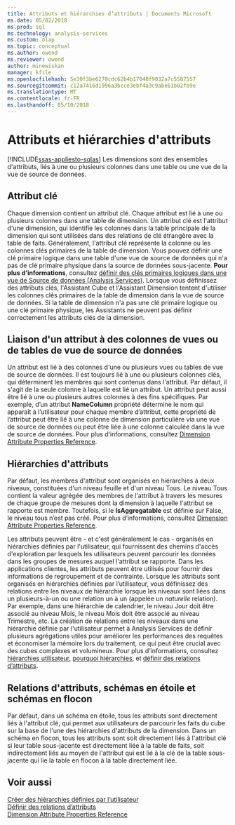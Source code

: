 ```yaml
---
title: Attributs et hiérarchies d’attributs | Documents Microsoft
ms.date: 05/02/2018
ms.prod: sql
ms.technology: analysis-services
ms.custom: olap
ms.topic: conceptual
ms.author: owend
ms.reviewer: owend
author: minewiskan
manager: kfile
ms.openlocfilehash: 5e30f3be6270cdc62b4b17048f9032a7c5587557
ms.sourcegitcommit: c12a7416d1996a3bcce3ebf4a3c9abe61b02fb9e
ms.translationtype: MT
ms.contentlocale: fr-FR
ms.lasthandoff: 05/10/2018
---
```

# <a name="attributes-and-attribute-hierarchies"></a>Attributs et hiérarchies d'attributs
[!INCLUDE[ssas-appliesto-sqlas](../../includes/ssas-appliesto-sqlas.md)]
  Les dimensions sont des ensembles d'attributs, liés à une ou plusieurs colonnes dans une table ou une vue de la vue de source de données.  
  
## <a name="key-attribute"></a>Attribut clé  
 Chaque dimension contient un attribut clé. Chaque attribut est lié à une ou plusieurs colonnes dans une table de dimension. Un attribut clé est l'attribut d'une dimension, qui identifie les colonnes dans la table principale de la dimension qui sont utilisées dans des relations de clé étrangère avec la table de faits. Généralement, l'attribut clé représente la colonne ou les colonnes clés primaires de la table de dimension. Vous pouvez définir une clé primaire logique dans une table d'une vue de source de données qui n'a pas de clé primaire physique dans la source de données sous-jacente. **Pour plus d’informations**, consultez [définir des clés primaires logiques dans une vue de Source de données &#40;Analysis Services&#41;](../../analysis-services/multidimensional-models/define-logical-primary-keys-in-a-data-source-view-analysis-services.md). Lorsque vous définissez des attributs clés, l'Assistant Cube et l'Assistant Dimension tentent d'utiliser les colonnes clés primaires de la table de dimension dans la vue de source de données. Si la table de dimension n'a pas une clé primaire logique ou une clé primaire physique, les Assistants ne peuvent pas définir correctement les attributs clés de la dimension.  
  
## <a name="binding-an-attribute-to-columns-in-data-source-view-tables-or-views"></a>Liaison d'un attribut à des colonnes de vues ou de tables de vue de source de données  
 Un attribut est lié à des colonnes d'une ou plusieurs vues ou tables de vue de source de données. Il est toujours lié à une ou plusieurs colonnes clés, qui déterminent les membres qui sont contenus dans l'attribut. Par défaut, il s'agit de la seule colonne à laquelle est lié un attribut. Un attribut peut aussi être lié à une ou plusieurs autres colonnes à des fins spécifiques. Par exemple, d’un attribut **NameColumn** propriété détermine le nom qui apparaît à l’utilisateur pour chaque membre d’attribut, cette propriété de l’attribut peut être lié à une colonne de dimension particulière via une vue de source de données ou peut être liée à une colonne calculée dans la vue de source de données. Pour plus d’informations, consultez [Dimension Attribute Properties Reference](../../analysis-services/multidimensional-models/dimension-attribute-properties-reference.md).  
  
## <a name="attribute-hierarchies"></a>Hiérarchies d'attributs  
 Par défaut, les membres d'attribut sont organisés en hiérarchies à deux niveaux, constituées d'un niveau feuille et d'un niveau Tous. Le niveau Tous contient la valeur agrégée des membres de l'attribut à travers les mesures de chaque groupe de mesures dont la dimension à laquelle l'attribut se rapporte est membre. Toutefois, si le **IsAggregatable** est définie sur False, le niveau tous n’est pas créé. Pour plus d’informations, consultez [Dimension Attribute Properties Reference](../../analysis-services/multidimensional-models/dimension-attribute-properties-reference.md).  
  
 Les attributs peuvent être - et c'est généralement le cas - organisés en hiérarchies définies par l'utilisateur, qui fournissent des chemins d'accès d'exploration par lesquels les utilisateurs peuvent parcourir les données dans les groupes de mesures auquel l'attribut se rapporte. Dans les applications clientes, les attributs peuvent être utilisés pour fournir des informations de regroupement et de contrainte. Lorsque les attributs sont organisés en hiérarchies définies par l’utilisateur, vous définissez des relations entre les niveaux de hiérarchie lorsque les niveaux sont liées dans un plusieurs-à-un ou une relation un à un (appelée un *naturelle* relation). Par exemple, dans une hiérarchie de calendrier, le niveau Jour doit être associé au niveau Mois, le niveau Mois doit être associé au niveau Trimestre, etc. La création de relations entre les niveaux dans une hiérarchie définie par l'utilisateur permet à Analysis Services de définir plusieurs agrégations utiles pour améliorer les performances des requêtes et économiser la mémoire lors du traitement, ce qui peut être crucial avec des cubes complexes et volumineux. Pour plus d’informations, consultez [hiérarchies utilisateur](../../analysis-services/multidimensional-models-olap-logical-dimension-objects/user-hierarchies.md), [pourquoi hiérarchies](../../analysis-services/multidimensional-models/user-defined-hierarchies-create.md), et [définir des relations d’attributs](../../analysis-services/multidimensional-models/attribute-relationships-define.md).  
  
## <a name="attribute-relationships-star-schemas-and-snowflake-schemas"></a>Relations d'attributs, schémas en étoile et schémas en flocon  
 Par défaut, dans un schéma en étoile, tous les attributs sont directement liés à l'attribut clé, qui permet aux utilisateurs de parcourir les faits du cube sur la base de l'une des hiérarchies d'attributs de la dimension. Dans un schéma en flocon, tous les attributs sont soit directement liés à l'attribut clé si leur table sous-jacente est directement liée à la table de faits, soit indirectement liés au moyen de l'attribut qui est lié à la clé de la table sous-jacente qui lie la table en flocon à la table directement liée.  
  
## <a name="see-also"></a>Voir aussi  
 [Créer des hiérarchies définies par l’utilisateur](../../analysis-services/multidimensional-models/user-defined-hierarchies-create.md)   
 [Définir des relations d’attributs](../../analysis-services/multidimensional-models/attribute-relationships-define.md)   
 [Dimension Attribute Properties Reference](../../analysis-services/multidimensional-models/dimension-attribute-properties-reference.md)  
  
  
